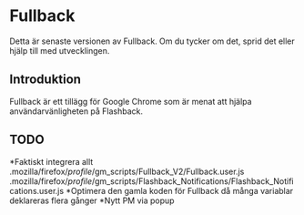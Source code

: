 Fullback
================

Detta är senaste versionen av Fullback. Om du tycker om det, sprid det eller hjälp till med utvecklingen.


Introduktion
---------
Fullback är ett tillägg för Google Chrome som är menat att hjälpa användarvänligheten på Flashback. 

TODO
---------
*Faktiskt integrera allt
.mozilla/firefox/*profile*/gm_scripts/Fullback_V2/Fullback.user.js
.mozilla/firefox/*profile*/gm_scripts/Flashback_Notifications/Flashback_Notifications.user.js
*Optimera den gamla koden för Fullback då många variablar deklareras flera gånger
*Nytt PM via popup
